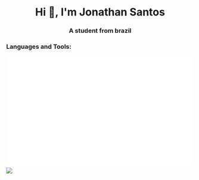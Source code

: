 <h1 align="center">Hi 👋, I'm Jonathan Santos</h1>
<h3 align="center">A student from brazil</h3>
<h3 align="left">Languages and Tools:</h3>
<p align="left"><img="https://github.com/username/github-stats/blob/master/generated/languages.svg" align="left"></p>

<p><img src="https://github.com/Thunderte/github-stats/blob/master/generated/overview.svg" action="left")</p>
<img align="center" src="https://github.com/brenoepics/github-stats/blob/master/generated/github-snake.svg"/>

